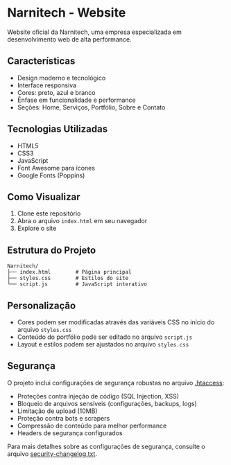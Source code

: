 # Narnitech - Website

Website oficial da Narnitech, uma empresa especializada em desenvolvimento web de alta performance.

## Características

- Design moderno e tecnológico
- Interface responsiva
- Cores: preto, azul e branco
- Ênfase em funcionalidade e performance
- Seções: Home, Serviços, Portfólio, Sobre e Contato

## Tecnologias Utilizadas

- HTML5
- CSS3
- JavaScript
- Font Awesome para ícones
- Google Fonts (Poppins)

## Como Visualizar

1. Clone este repositório
2. Abra o arquivo `index.html` em seu navegador
3. Explore o site

## Estrutura do Projeto

```
Narnitech/
├── index.html        # Página principal
├── styles.css        # Estilos do site
└── script.js         # JavaScript interativo
```

## Personalização

- Cores podem ser modificadas através das variáveis CSS no início do arquivo `styles.css`
- Conteúdo do portfólio pode ser editado no arquivo `script.js`
- Layout e estilos podem ser ajustados no arquivo `styles.css`

## Segurança

O projeto inclui configurações de segurança robustas no arquivo [.htaccess](cci:7://file:///c:/Users/6799/CascadeProjects/Narnitech/.htaccess:0:0-0:0):

- Proteções contra injeção de código (SQL Injection, XSS)
- Bloqueio de arquivos sensíveis (configurações, backups, logs)
- Limitação de upload (10MB)
- Proteção contra bots e scrapers
- Compressão de conteúdo para melhor performance
- Headers de segurança configurados

Para mais detalhes sobre as configurações de segurança, consulte o arquivo [security-changelog.txt](cci:7://file:///c:/Users/6799/CascadeProjects/Narnitech/security-changelog.txt:0:0-0:0).
